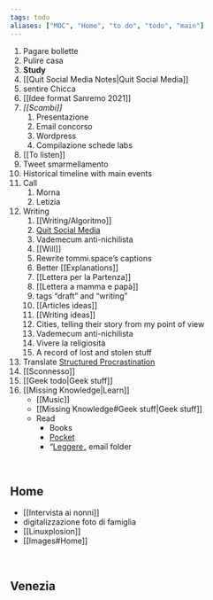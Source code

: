 ```yaml
---
tags: todo
aliases: ["MOC", "Home", "to do", "todo", "main"]
---
```

1. Pagare bollette
1. Pulire casa
1. **Study**
1. [[Quit Social Media Notes|Quit Social Media]]
1. sentire Chicca
2. [[Idee format Sanremo 2021]]
1. *[[Scambi]]*
	1. Presentazione
	1. Email concorso
	2. Wordpress
	3. Compilazione schede labs
1. [[To listen]]
1. Tweet smarmellamento
1. Historical timeline with main events
1. Call
	1. Morna
	2. Letizia
2. Writing
	1. [[Writing/Algoritmo]]
	1. [Quit Social Media](file:///Users/xplosionmind/quitsocialmedia.club/)
	1. Vademecum anti-nichilista
	2. [[Will]]
	3. Rewrite tommi.space’s captions
	4. Better [[Explanations]]
	5. [[Lettera per la Partenza]]
	6. [[Lettera a mamma e papà]]
	7. tags “draft” and “writing”
	8. [[Articles ideas]]
	9. [[Writing ideas]]
	1. Cities, telling their story from my point of view
	1. Vademecum anti-nichilista
	1. Vivere la religiosità
	2. A record of lost and stolen stuff
3. Translate [Structured Procrastination](https://structuredprocrastination.com "Structured Procrastination")
4. [[Sconnesso]]
5. [[Geek todo|Geek stuff]]
6. [[Missing Knowledge|Learn]]
	- [[Music]]
	- [[Missing Knowledge#Geek stuff|Geek stuff]]
	- Read
		- Books
		- [Pocket](https://app.getpocket.com "Pocket")
		- “[Leggere](https://beta.protonmail.com "ProtonMail web app")„ email folder

<br>

## Home

- [[Intervista ai nonni]]
- digitalizzazione foto di famiglia
- [[Linuxplosion]]
- [[Images#Home]]

<br>

## Venezia

